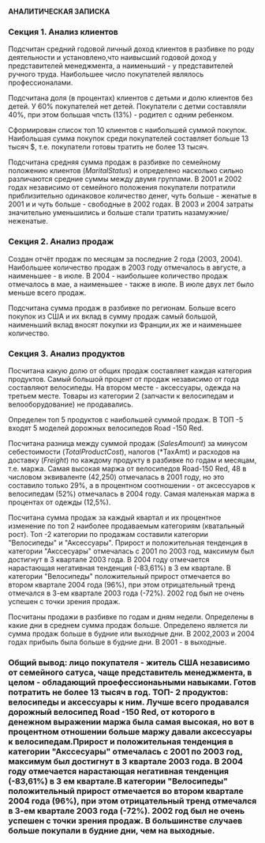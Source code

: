 **АНАЛИТИЧЕСКАЯ ЗАПИСКА**

### Секция 1. Анализ клиентов

Подсчитан средний годовой личный доход клиентов в разбивке по роду деятельности и установлено,что наивысший годовой доход у представителей менеджмента, а наименьший - у представителей ручного труда. Наибольшее число покупателей являлось профессионалами.

Подсчитана доля (в процентах) клиентов с детьми и долю клиентов без детей. У 60% покупателей нет детей. Покупатели с детми составляли 40%, при этом большая чпсть (13%) - родител с одним ребенком.

Сформирован список топ 10 клиентов с наибольшей суммой покупок. Наибольшая сумма покупок среди покупателей составляет больше 13 тысяч $, т.е. покупатели готовы тратить не более 13 тысяч.

Подсчитана средняя сумма продаж в разбивке по семейному положению клиентов (*MaritalStatus*) и определено насколько сильно различаются средние суммы между двумя группами. В 2001 и 2002 годах независимо от семейного положения покупатели потратили приблизительно одинаковое количество денег, чуть больше  - женатые в 2001 и и чуть больше - свободные в 2002 годах. В 2003 и 2004 затраты значительно уменьшились и больше стали тратить назамужние/неженатые.

### Секция 2. Анализ продаж

Создан отчёт продаж по месяцам за последние 2 года (2003, 2004). Наибольшее количество продаж в 2003 году отмечалось в августе, а наименьшее - в июле. В 2004 - наибольшее количество продаж отмечалось в мае, а наименьшее - также в июле. В июле двух лет было меньше всего продаж.

Подсчитана сумма продаж в разбивке по регионам. Больше всего покупок из США и их вклад в сумму продаж самый большой, наименьший вклад вносят покупки из Франции,их же и наименьшее количество.

### Секция 3. Анализ продуктов 

Посчитана какую долю от общих продаж составляет каждая категория продуктов. Самый большой процент от продаж независимо от года составляют велосипеды. На втором месте - аксессуары, одежда на третьем месте. Товары из категории 2 (запчасти к велосипедам и велооборудование) не продавались.  

Определен топ 5 продуктов с наибольшей суммой продаж. В ТОП -5 входят 5 моделей дорожных велосипедов Road -150 Red. 

Посчитана разница между суммой продаж (*SalesAmount*) за минусом себестоимости (*TotalProductCost*), налогов (*TaxAmt) и расходов на доставку (*Freight*) по каждому продукту в разбивке по годам и месяцам, т.е. маржа. Самая высокая маржа от велосипедов Road-150 Red, 48 в числовом эквиваленте (42,250) отмечалась в 2001 году, но это составило только 29%, а в процентном соотношении - от аксессуаров к велосипедам (52%) отмечалась в 2004 году. Самая маленькая маржа в процентах от одежды (12,5%).

Посчитана сумма продаж за каждый квартал и их процентное изменение по топ 2 наиболее продаваемым категориям (кватальный рост).
Топ -2 категории по продажам составили категории "Велосипеды" и "Аксессуары". Прирост и положительная тенденция в категории "Акссесуары" отмечалась с 2001 по 2003 год, максимум был достигнут в 3 квартале 2003 года. В 2004 году отмечается нарастающая негативная тенденция (-83,61%) в 3 ем квартале.
В категории "Велосипеды" положительный прирост отмечается во втором квартале 2004 года (96%), при этом отрицательный тренд отмечался в 3-ем квартале 2003 года (-72%). 2002 год был не очень успешен с точки зрения продаж.

Посчитаны продажи в разбивке по годам и дням недели. Определены в какие дни в среднем сумма продаж больше. Определено является ли сумма продаж больше в будние или выходные дни.  В 2002,2003 и 2004 годах прибыль была больше в будние дни. В 2001 - в выходные.

### Общий вывод: лицо покупателя - житель США независимо от семейного сатуса, чаще представитель менеджмента, в целом - обладающий проефессионаьными навыками. Готов потратить не более 13 тысяч в год. ТОП- 2 продуктов: велосипеды и аксессуары к ним. Лучше всего продавался дорожный велосипед Road -150 Red, от которого в денежном выражении маржа была самая высокая, но вот в процентном отношении больше маржу давали аксессуары к велосипедам.Прирост и положительная тенденция в категории "Акссесуары" отмечалась с 2001 по 2003 год, максимум был достигнут в 3 квартале 2003 года. В 2004 году отмечается нарастающая негативная тенденция (-83,61%) в 3 ем квартале.В категории "Велосипеды" положительный прирост отмечается во втором квартале 2004 года (96%), при этом отрицательный тренд отмечался в 3-ем квартале 2003 года (-72%). 2002 год был не очень успешен с точки зрения продаж. В большинстве случаев больше покупали в будние дни, чем на выходные.